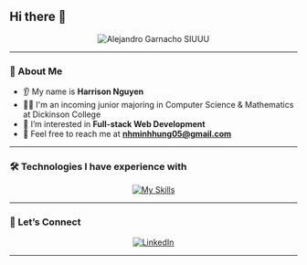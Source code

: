 ## Hi there 👋

<p align="center">
  <img src="https://media1.tenor.com/m/arli6aysobkAAAAd/alejandro-garnacho-garnacho.gif" alt="Alejandro Garnacho SIUUU" />
</p>

---

### 👋 About Me
- 👂 My name is **Harrison Nguyen**
- 🧑‍🎓 I'm an incoming junior majoring in Computer Science & Mathematics at Dickinson College
- 🔭 I’m interested in **Full-stack Web Development**
- 📩 Feel free to reach me at **nhminhhung05@gmail.com**

---

### 🛠️ Technologies I have experience with

<p align="center">
  <a href="https://skillicons.dev">
    <img src="https://skillicons.dev/icons?i=git,css,cypress,express,html,java,js,maven,mongodb,mysql,nestjs,nodejs,postgres,postman,py,react,redux,spring,supabase,sentry,threejs,ts,vercel,vite,vscode,vue,tailwind,r,nextjs,idea,angular,docker" alt="My Skills" />
  </a>
</p>

---

### 🤝 Let’s Connect

<p align="center">
  <a href="https://www.linkedin.com/in/hmh-nguyen/" target="_blank">
    <img src="https://img.shields.io/badge/LinkedIn-blue?style=for-the-badge&logo=linkedin&logoColor=white" alt="LinkedIn"/>
  </a>
</p>

---
